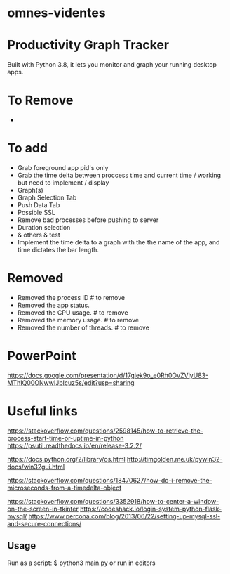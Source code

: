 # omnes-videntes
# Productivity Graph Tracker

Built with Python 3.8, it lets you monitor and graph your running desktop apps.

# To Remove
- 

# To add
- Grab foreground app pid's only
- Grab the time delta between proccess time and current time / working but need to implement / display
- Graph(s)
- Graph Selection Tab
- Push Data Tab
- Possible SSL
- Remove bad processes before pushing to server
- Duration selection
- & others & test
- Implement the time delta to a graph with the the name of the app, and time dictates the bar length.

# Removed
- Removed the process ID # to remove
- Removed the app status.
- Removed the CPU usage. # to remove
- Removed the memory usage. # to remove
- Removed the number of threads. # to remove

# PowerPoint
https://docs.google.com/presentation/d/17giek9o_e0Rh0OvZVlyU83-MThIQ00ONwwIJbIcuz5s/edit?usp=sharing

# Useful links
https://stackoverflow.com/questions/2598145/how-to-retrieve-the-process-start-time-or-uptime-in-python
https://psutil.readthedocs.io/en/release-3.2.2/

https://docs.python.org/2/library/os.html
http://timgolden.me.uk/pywin32-docs/win32gui.html

https://stackoverflow.com/questions/18470627/how-do-i-remove-the-microseconds-from-a-timedelta-object

https://stackoverflow.com/questions/3352918/how-to-center-a-window-on-the-screen-in-tkinter
https://codeshack.io/login-system-python-flask-mysql/
https://www.percona.com/blog/2013/06/22/setting-up-mysql-ssl-and-secure-connections/

## Usage

Run as a script:
$ python3 main.py
or run in  editors
